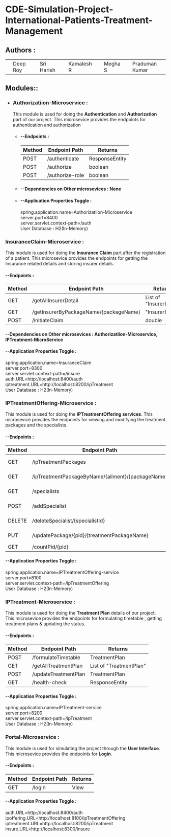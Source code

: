# CDE-Simulation-Project-International-Patients-Treatment-Management

## Authors :

<table>
  <tr>
      <td>
        <a href="https://github.com/DRoy7"><td>Deep Roy</td></a>
        </td>
      <td>
        <a href="https://github.com/sriharish252"><td>Sri Harish</td></a>
        </td>
      <td>
        <a href="https://github.com/Kamalesh8"><td>Kamalesh R</td></a>
        </td>
      <td>
        <a href="https://github.com/Megha0699"><td>Megha S</td></a>
        </td>
      <td>
        <a href="https://github.com/greninja199"><td>Praduman Kumar</td></a>
        </td>
    </tr>
</table>

## Modules::

* ### Authorizatiion-Microservice :
  This module is used for doing the **Authentication** and **Authorization** part of our project. 
  This microsevice provides the endpoints for authentication and authorization

  * #### --Endpoints : 
    <table>
        <thead>
            <th>Method</th>
            <th>Endpoint Path</th>
            <th>Returns</th>
        </thead>
        <tbody>
            <tr>
                <td>POST</td>
                <td>/authenticate</td>
                <td>ResponseEntity</td>
            </tr>
            <tr>
                <td>POST</td>
                <td>/authorize</td>
                <td>boolean</td>
            </tr>
            <tr>
                <td>POST</td>
                <td>/authorize-role</td>
                <td>boolean</td>
            </tr>
        </tbody>
    </table>

  * #### --Dependencies on Other microsevices : **None**

  * #### --Application Properties Toggle :<br/>
    spring.application.name=Authorizatiion-Microservice<br/>
    server.port=8400<br/>
    server.servlet.context-path=/auth<br/>
    User Database : H2(In-Memory)<br/>

### InsuranceClaim-Microservice :
This module is used for doing the **Insurance Claim** part after the registration of a patient. 
This microsevice provides the endpoints for getting the Insurance related details and storing insurer details.

#### --Endpoints : 
<table>
    <thead>
        <th>Method</th>
        <th>Endpoint Path</th>
        <th>Returns</th>
    </thead>
    <tbody>
        <tr>
            <td>GET</td>
            <td>/getAllInsurerDetail</td>
            <td>List of "InsurerDetail"</td>
        </tr>
        <tr>
            <td>GET</td>
            <td>/getInsurerByPackageName/{packageName}</td>
            <td>"InsurerDetail"</td>
        </tr>
        <tr>
            <td>POST</td>
            <td>/initiateClaim</td>
            <td>double</td>
        </tr>
    </tbody>
</table>

#### --Dependencies on Other microsevices : **Authorizatiion-Microservice**, **IPTreatment-MicroService**

#### --Application Properties Toggle :<br/>
spring.application.name=InsuranceClaim<br/>
server.port=8300<br/>
server.servlet.context-path=/insure<br/>
auth.URL=http://localhost:8400/auth<br/>
iptreatment.URL=http://localhost:8200/ipTreatment<br/>
User Database : H2(In-Memory)<br/>


### IPTreatmentOffering-Microservice :
This module is used for doing the **IPTreatmentOffering services**. 
This microsevice provides the endpoints for viewing and modifying the treatment packages and the specialists.

#### --Endpoints : 
<table>
    <thead>
        <th>Method</th>
        <th>Endpoint Path</th>
        <th>Returns</th>
    </thead>
    <tbody>
        <tr>
            <td>GET</td>
            <td>/ipTreatmentPackages</td>
            <td>List of "IPTreatmentPackage"</td>
        </tr>
        <tr>
            <td>GET</td>
            <td>/ipTreatmentPackageByName/{ailment}/{packageName}</td>
            <td>List of "IPTreatmentPackage"</td>
        </tr>
        <tr>
            <td>GET</td>
            <td>/specialists</td>
            <td>List of "SpecialistDetail"</td>
        </tr>
        <tr>
            <td>POST</td>
            <td>/addSpecialist</td>
            <td>ResponseEntity of String type</td>
        </tr>
        <tr>
            <td>DELETE</td>
            <td>/deleteSpecialist/{specialistId}</td>
            <td>ResponseEntity of String</td>
        </tr>
        <tr>
            <td>PUT</td>
            <td>/updatePackage/{pid}/{treatmentPackageName}</td>
            <td>ResponseEntity of String</td>
        </tr>
        <tr>
            <td>GET</td>
            <td>/countPid/{pid}</td>
            <td>boolean</td>
        </tr>
    </tbody>
</table>

#### --Application Properties Toggle : <br/>
spring.application.name=IPTreatmentOffering-service<br/>
server.port=8100<br/>
server.servlet.context-path=/ipTreatmentOffering<br/>
User Database : H2(In-Memory)<br/>

### IPTreatment-Microservice :
This module is used for doing the **Treatment Plan** details of our project. 
This microsevice provides the endpoints for formulating timetable , getting treatment plans & updating the status.

#### --Endpoints : 
<table>
    <thead>
        <th>Method</th>
        <th>Endpoint Path</th>
        <th>Returns</th>
    </thead>
    <tbody>
        <tr>
            <td>POST</td>
            <td>/formulateTimetable</td>
            <td>TreatmentPlan</td>
        </tr>
        <tr>
            <td>GET</td>
            <td>/getAllTreatmentPlan</td>
            <td>List of "TreatmentPlan"</td>
        </tr>
        <tr>
            <td>POST</td>
            <td>/updateTreatmentPlan</td>
            <td>TreatmentPlan</td>
        </tr>
        <tr>
            <td>GET</td>
            <td>/health-check</td>
            <td>ResponseEntity</td>
        </tr>
    </tbody>
</table>

#### --Application Properties Toggle : <br/>
spring.application.name=IPTreatment-service<br/>
server.port=8200<br/>
server.servlet.context-path=/ipTreatment<br/>
User Database : H2(In-Memory)<br/>

### Portal-Microservice :
This module is used for simulating the project through the **User Interface**. 
This microsevice provides the endpoints for **Login**.

#### --Endpoints : 
<table>
    <thead>
        <th>Method</th>
        <th>Endpoint Path</th>
        <th>Returns</th>
    </thead>
    <tbody>
        <tr>
            <td>GET</td>
            <td>/login</td>
            <td>View</td>
        </tr>
    </tbody>
</table>

#### --Application Properties Toggle : <br/>
auth.URL=http://localhost:8400/auth<br/>
ipoffering.URL=http://localhost:8100/ipTreatmentOffering<br/>
iptreatment.URL=http://localhost:8200/ipTreatment<br/>
insure.URL=http://localhost:8300/insure<br/>





